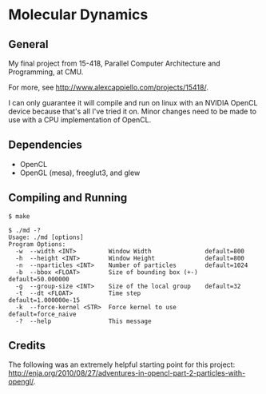 Molecular Dynamics
==================

General
-------

My final project from 15-418, Parallel Computer Architecture and Programming, at CMU.

For more, see http://www.alexcappiello.com/projects/15418/.

I can only guarantee it will compile and run on linux with an NVIDIA OpenCL device because that's all I've tried it on. Minor changes need to be made to use with a CPU implementation of OpenCL.

Dependencies
------------

* OpenCL
* OpenGL (mesa), freeglut3, and glew

Compiling and Running
---------------------

```
$ make
```

```
$ ./md -?
Usage: ./md [options]
Program Options:
  -w  --width <INT>         Window Width               default=800
  -h  --height <INT>        Window Height              default=800
  -n  --nparticles <INT>    Number of particles        default=1024
  -b  --bbox <FLOAT>        Size of bounding box (+-)  default=50.000000
  -g  --group-size <INT>    Size of the local group    default=32
  -t  --dt <FLOAT>          Time step                  default=1.000000e-15
  -k  --force-kernel <STR>  Force kernel to use        default=force_naive
  -?  --help                This message
```

Credits
-------

The following was an extremely helpful starting point for this project: http://enja.org/2010/08/27/adventures-in-opencl-part-2-particles-with-opengl/.
